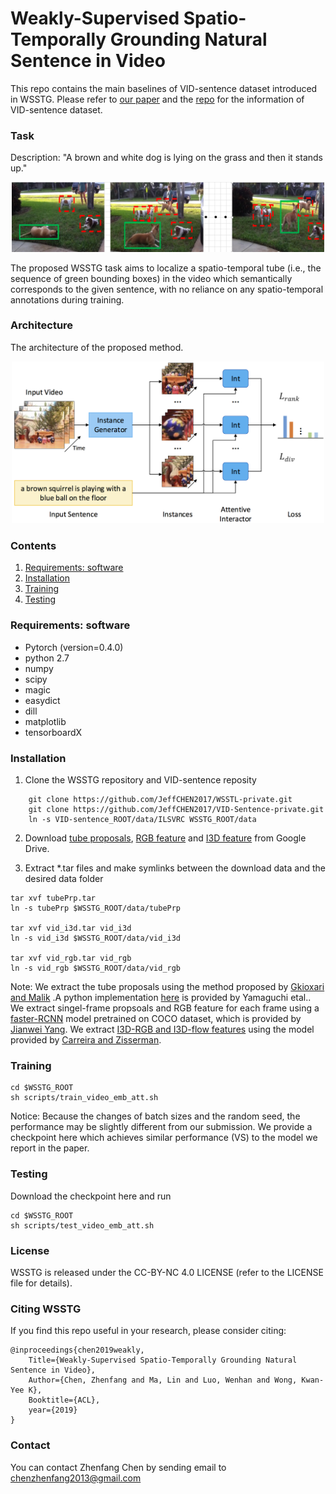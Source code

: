 # Weakly-Supervised Spatio-Temporally Grounding Natural Sentence in Video  

This repo contains the main baselines of VID-sentence dataset introduced in WSSTG.
Please refer to [our paper](https://arxiv.org/abs/1906.02549) and the [repo](https://github.com/JeffCHEN2017/VID-sentence-private) for the information of VID-sentence dataset.


### Task

<p align="center">
<figcaption>Description: "A brown and white dog is lying on the grass and then it stands up."</figcaption>
</p>
<p align="center">
<img src="images/task.png" alt="task" width="500px">
</p>
<p align="center">
<figcaption>The proposed WSSTG task aims to localize a spatio-temporal tube (i.e., the sequence of green bounding boxes) in the video which semantically corresponds to the given sentence, with no reliance on any spatio-temporal annotations during training.</figcaption>
</p>

### Architecture

<p align="center">
<figcaption>The architecture of the proposed method.</figcaption>
</p>
<p align="center">
<img src="images/frm.png" alt="architecture" width="500px">
</p>

### Contents
1. [Requirements: software](#requirements-software)
2. [Installation](#installation)
3. [Training](#Training)
4. [Testing](#Testing)

### Requirements: software

- Pytorch (version=0.4.0)
- python  2.7 
- numpy
- scipy
- magic
- easydict
- dill
- matplotlib
- tensorboardX


### Installation

1. Clone the WSSTG repository and VID-sentence reposity

```Shell
    git clone https://github.com/JeffCHEN2017/WSSTL-private.git
    git clone https://github.com/JeffCHEN2017/VID-Sentence-private.git
    ln -s VID-sentence_ROOT/data/ILSVRC WSSTG_ROOT/data
```
2. Download [tube proposals](https://drive.google.com/file/d/1SHwXtlb7V8PH4_60-0-VZYL-7kXEG_Wj/view?usp=sharing), [RGB feature](https://drive.google.com/file/d/1ll_AkiByvQsJTdPNVt1TH6BUPbQxjvG_/view?usp=sharing) and [I3D feature](https://drive.google.com/file/d/1SwPGweipeuREZrAXGzu7nPACy9vXNmmp/view?usp=sharing) from Google Drive.

3. Extract  *.tar files and make symlinks between the download data and the desired data folder

```Shell
tar xvf tubePrp.tar
ln -s tubePrp $WSSTG_ROOT/data/tubePrp

tar xvf vid_i3d.tar vid_i3d
ln -s vid_i3d $WSSTG_ROOT/data/vid_i3d

tar xvf vid_rgb.tar vid_rgb
ln -s vid_rgb $WSSTG_ROOT/data/vid_rgb
```

  Note: We extract the tube proposals using the method proposed by [Gkioxari and Malik](https://arxiv.org/abs/1411.6031) .A python implementation [here](ttps://www.mi.t.u-tokyo.ac.jp/projects/person_search/) is provided by Yamaguchi etal..
  We extract singel-frame propsoals and RGB feature for each frame using a [faster-RCNN](https://arxiv.org/abs/1506.01497) model pretrained on COCO dataset, which is provided by [Jianwei Yang](https://github.com/jwyang/faster-rcnn.pytorch).
  We extract [I3D-RGB and I3D-flow features](https://arxiv.org/abs/1705.07750) using the model provided by [Carreira and Zisserman](https://github.com/deepmind/kinetics-i3d.git).


### Training
```Shell
cd $WSSTG_ROOT
sh scripts/train_video_emb_att.sh
```
Notice: Because the changes of batch sizes and the random seed, the performance may be slightly different from our submission. We provide a checkpoint here which achieves similar performance (VS) to the model we report in the paper.

### Testing
Download the checkpoint here and run
```Shell
cd $WSSTG_ROOT
sh scripts/test_video_emb_att.sh
```

### License

WSSTG is released under the CC-BY-NC 4.0 LICENSE (refer to the LICENSE file for details).

### Citing WSSTG

If you find this repo useful in your research, please consider citing:

    @inproceedings{chen2019weakly,
        Title={Weakly-Supervised Spatio-Temporally Grounding Natural Sentence in Video},
        Author={Chen, Zhenfang and Ma, Lin and Luo, Wenhan and Wong, Kwan-Yee K},
        Booktitle={ACL},
        year={2019}
    }

### Contact

You can contact Zhenfang Chen by sending email to chenzhenfang2013@gmail.com
